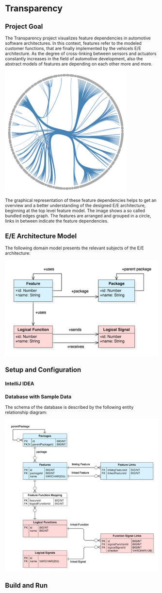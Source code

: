 # Transparency

## Project Goal

The Transparency project visualizes feature dependencies in automotive software architectures. In this context, features refer to the modeled customer functions, that are finally implemented by the vehicels E/E architecture. As the degree of cross-linking between sensors and actuators constantly increases in the field of automotive development, also the abstract models of features are depending on each other more and more.

<img src="img/bundled-edges-graph.png" alt="Bundled Edges Graph" width="400" />

The graphical representation of these feature dependencies helps to get an overview and a better understanding of the designed E/E architecture, beginning at the top level feature model. The image shows a so called bundled edges graph. The features are arranged and grouped in a circle, links in between indicate the feature dependencies.

## E/E Architecture Model

The following domain model presents the relevant subjects of the E/E architecture:

![Domain Model](doc/domain-model.png)

## Setup and Configuration 

### IntelliJ IDEA

### Database with Sample Data

The schema of the database is described by the following entity relationship diagram:

![ER Diagram](doc/entity-relationship-diagram.png)

## Build and Run
